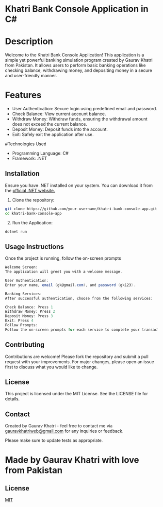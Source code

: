 # Khatri Bank Console Application in C#

# Description
Welcome to the Khatri Bank Console Application! This application is a simple yet powerful banking simulation program created by Gaurav Khatri from Pakistan. It allows users to perform basic banking operations like checking balance, withdrawing money, and depositing money in a secure and user-friendly manner.
# Features

* User Authentication: Secure login using predefined email and password.   
* Check Balance: View current account balance.  
* Withdraw Money: Withdraw funds, ensuring the withdrawal amount does not exceed the current balance.  
* Deposit Money: Deposit funds into the account.  
* Exit: Safely exit the application after use.

#Technologies Used 

* Programming Language: C#
* Framework: .NET

## Installation

Ensure you have .NET installed on your system. You can download it from the 
[official .NET website.](https://dotnet.microsoft.com/en-us/download)


1. Clone the repository:

```bash
git clone https://github.com/your-username/khatri-bank-console-app.git
cd khatri-bank-console-app
```
2. Run the Application:

```bash
dotnet run
```



## Usage Instructions
Once the project is running, follow the on-screen prompts 

```c#
Welcome Screen:
The application will greet you with a welcome message.

User Authentication:
Enter your name, email (gk@gmail.com), and password (gk123).

Banking Services:
After successful authentication, choose from the following services:

Check Balance: Press 1
Withdraw Money: Press 2
Deposit Money: Press 3
Exit: Press 4
Follow Prompts:
Follow the on-screen prompts for each service to complete your transactions.

```


## Contributing

Contributions are welcome! Please fork the repository and submit a pull request with your improvements. For major changes, please open an issue first to discuss what you would like to change.
## License
This project is licensed under the MIT License. See the LICENSE file for details.

## Contact
Created by Gaurav Khatri - feel free to contact me via gauravkhatriweb@gmail.com for any inquiries or feedback.

Please make sure to update tests as appropriate.
# Made by Gaurav Khatri with love from Pakistan

## License

[MIT](https://choosealicense.com/licenses/mit/)
